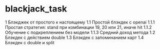 # blackjack_task
1  Блэкджек от простого к настоящему
1.1  Простой блэкдек с openai
1.1.1  Простая стратегия: stand при комбинации 19, 20 или 21, иначе hit
1.1.2  Обучение с подкреплением без модели
1.1.3  Средний доход метода
1.2  Блэкдек с действием double
1.3  Блэкдек с запоминанием карт
1.4  Блэкдек с double и split
